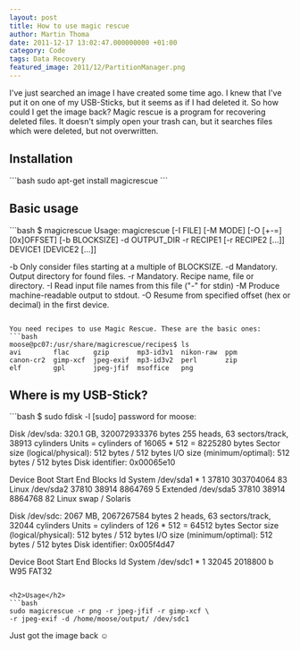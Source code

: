 ```yaml
---
layout: post
title: How to use magic rescue
author: Martin Thoma
date: 2011-12-17 13:02:47.000000000 +01:00
category: Code
tags: Data Recovery
featured_image: 2011/12/PartitionManager.png
---
```

I've just searched an image I have created some time ago. I knew that I've put it on one of my USB-Sticks, but it seems as if I had deleted it. So how could I get the image back? Magic rescue is a program for recovering deleted files. It doesn't simply open your trash can, but it searches files which were deleted, but not overwritten.

<h2>Installation</h2>
```bash
sudo apt-get install magicrescue
```

<h2>Basic usage</h2>
```bash
$ magicrescue
Usage: magicrescue [-I FILE] [-M MODE] [-O [+-=][0x]OFFSET] [-b BLOCKSIZE]
	-d OUTPUT_DIR -r RECIPE1 [-r RECIPE2 [...]] DEVICE1 [DEVICE2 [...]]

  -b  Only consider files starting at a multiple of BLOCKSIZE.
  -d  Mandatory.  Output directory for found files.
  -r  Mandatory.  Recipe name, file or directory.
  -I  Read input file names from this file ("-" for stdin)
  -M  Produce machine-readable output to stdout.
  -O  Resume from specified offset (hex or decimal) in the first device.
```

You need recipes to use Magic Rescue. These are the basic ones:
```bash
moose@pc07:/usr/share/magicrescue/recipes$ ls
avi        flac      gzip       mp3-id3v1  nikon-raw  ppm
canon-cr2  gimp-xcf  jpeg-exif  mp3-id3v2  perl       zip
elf        gpl       jpeg-jfif  msoffice   png
```

<h2>Where is my USB-Stick?</h2>
```bash
$ sudo fdisk -l
[sudo] password for moose: 

Disk /dev/sda: 320.1 GB, 320072933376 bytes
255 heads, 63 sectors/track, 38913 cylinders
Units = cylinders of 16065 * 512 = 8225280 bytes
Sector size (logical/physical): 512 bytes / 512 bytes
I/O size (minimum/optimal): 512 bytes / 512 bytes
Disk identifier: 0x00065e10

   Device Boot      Start         End      Blocks   Id  System
/dev/sda1   *           1       37810   303704064   83  Linux
/dev/sda2           37810       38914     8864769    5  Extended
/dev/sda5           37810       38914     8864768   82  Linux swap / Solaris

Disk /dev/sdc: 2067 MB, 2067267584 bytes
2 heads, 63 sectors/track, 32044 cylinders
Units = cylinders of 126 * 512 = 64512 bytes
Sector size (logical/physical): 512 bytes / 512 bytes
I/O size (minimum/optimal): 512 bytes / 512 bytes
Disk identifier: 0x005f4d47

   Device Boot      Start         End      Blocks   Id  System
/dev/sdc1   *           1       32045     2018800    b  W95 FAT32
```

<h2>Usage</h2>
```bash
sudo magicrescue -r png -r jpeg-jfif -r gimp-xcf \
-r jpeg-exif -d /home/moose/output/ /dev/sdc1
```

Just got the image back ☺ 

